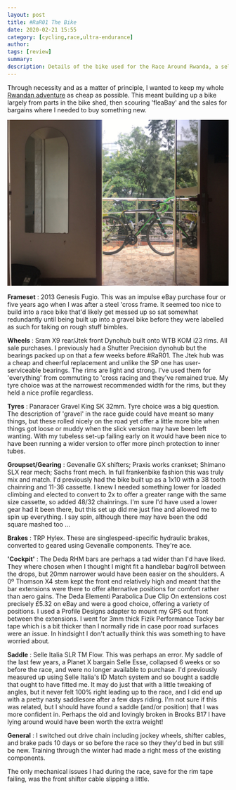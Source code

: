 ```yaml
---
layout: post
title: #RaR01 The Bike
date: 2020-02-21 15:55
category: [cycling,race,ultra-endurance]
author: 
tags: [review]
summary: 
description: Details of the bike used for the Race Around Rwanda, a self-supported single stage bikepacking event
---
```


Through necessity and as a matter of principle, I wanted to keep my whole [Rwandan adventure](https://cycle.hypertelia.com/race-around-rwanda-race-report) as cheap as possible. This meant building up a bike largely from parts in the bike shed, then scouring 'fleaBay' and the sales for bargains where I needed to buy something new.

![bike stood on balcony](/img/racearoundrwanda-bike2.jpg)

**Frameset**
: 2013 Genesis Fugio. This was an impulse eBay purchase four or five years ago when I was after a steel 'cross frame. It seemed too nice to build into a race bike that'd likely get messed up so sat somewhat redundantly until being built up into a gravel bike before they were labelled as such for taking on rough stuff bimbles.

**Wheels**
: Sram X9 rear/Jtek front Dynohub built onto WTB KOM i23 rims. All sale purchases. I previously had a Shutter Precision dynohub but the bearings packed up on that a few weeks before #RaR01. The Jtek hub was a cheap and cheerful replacement and unlike the SP one has user-serviceable bearings. The rims are light and strong. I've used them for 'everything' from commuting to 'cross racing and they've remained true. My tyre choice was at the narrowest recommended width for the rims, but they held a nice profile regardless.

**Tyres**
: Panaracer Gravel King SK 32mm. Tyre choice was a big question. The description of 'gravel' in the race guide could have meant so many things, but these rolled nicely on the road yet offer a little more bite when things got loose or muddy when the slick version may have been left wanting. With my tubeless set-up failing early on it would have been nice to have been running a wider version to offer more pinch protection to inner tubes. 

**Groupset/Gearing**
: Gevenalle GX shifters; Praxis works crankset; Shimano SLX rear mech; Sachs front mech. In full frankenbike fashion this was truly mix and match. I'd previously had the bike built up as a 1x10 with a 38 tooth chainring and 11-36 cassette. I knew I needed something lower for loaded climbing and elected to convert to 2x to offer a greater range with the same size cassette, so added 48/32 chainrings. I'm sure I'd have used a lower gear had it been there, but this set up did me just fine and allowed me to spin up everything. I say spin, although there may have been the odd square mashed too … 

**Brakes**
: TRP Hylex. These are singlespeed-specific hydraulic brakes, converted to geared using Gevenalle components. They're ace.

**'Cockpit'**
: The Deda RHM bars are perhaps a tad wider than I'd have liked. They where chosen when I thought I might fit a handlebar bag/roll between the drops, but 20mm narrower would have been easier on the shoulders. A 0º Thomson X4 stem kept the front end relatively high and meant that the bar extensions were there to offer alternative positions for comfort rather than aero gains. The Deda Elementi Parabolica Due Clip On extensions cost precisely £5.32 on eBay and were a good choice, offering a variety of positions. I used a Profile Designs adapter to mount my GPS out front between the extensions. I went for 3mm thick Fizik Performance Tacky bar tape which is a bit thicker than I normally ride in case poor road surfaces were an issue. In hindsight I don't actually think this was something to have worried about.  

**Saddle**
: Selle Italia SLR TM Flow. This was perhaps an error. My saddle of the last few years, a Planet X bargain Selle Esse, collapsed 6 weeks or so before the race, and were no longer available to purchase. I'd previously measured up using Selle Italia's ID Match system and so bought a saddle that ought to have fitted me. It may do just that with a little tweaking of angles, but it never felt 100% right leading up to the race, and I did end up with a pretty nasty saddlesore after a few days riding. I'm not sure if this was related, but I should have found a saddle (and/or position) that I was more confident in. Perhaps the old and lovingly broken in Brooks B17 I have lying around would have been worth the extra weight! 

**General**
: I switched out drive chain including jockey wheels, shifter cables, and brake pads 10 days or so before the race so they they'd bed in but still be new. Training through the winter had made a right mess of the existing components. 

The only mechanical issues I had during the race, save for the rim tape failing, was the front shifter cable slipping a little. 

